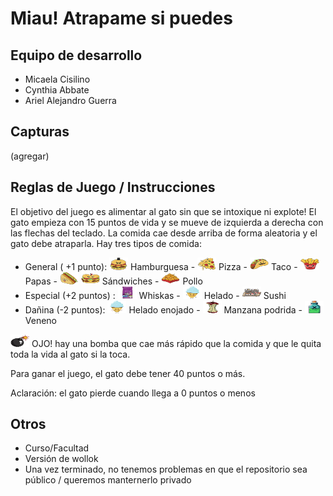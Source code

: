 # Miau! Atrapame si puedes

## Equipo de desarrollo

- Micaela Cisilino
- Cynthia Abbate
- Ariel Alejandro Guerra

## Capturas

(agregar)

## Reglas de Juego / Instrucciones

El objetivo del juego es alimentar al gato sin que se intoxique ni explote!
El gato empieza con 15 puntos de vida y se mueve de izquierda a derecha con las flechas del teclado. 
La comida cae desde arriba de forma aleatoria y el gato debe atraparla.
Hay tres tipos de comida: 
- General ( +1 punto): <img src="assets/hamburguesa.png" width="30" height="20"> Hamburguesa - <img src="assets/pizza.png" width="30" height="20"> Pizza - <img src="assets/taco.png" width="30" height="20"> Taco - <img src="assets/papas.png" width="30" height="20"> Papas - <img src="assets/sandwich.png" width="30" height="20"> <img src="assets/sandwich2.png" width="30" height="20"> Sándwiches - <img src="assets/pollo.png" width="30" height="20"> Pollo
- Especial (+2 puntos) : <img src="assets/whiskas.png" width="30" height="20"> Whiskas - <img src="assets/helado.png" width="30" height="20"> Helado - <img src="assets/sushi.png" width="30" height="20"> Sushi
- Dañina (-2 puntos): <img src="assets/helado_enojado.png" width="30" height="20"> Helado enojado - <img src="assets/manzana_podrida.png" width="30" height="20"> Manzana podrida - <img src="assets/veneno.png" width="30" height="20"> Veneno
  
<img src="assets/bomba.png" width="30" height="20"> OJO! hay una bomba que cae más rápido que la comida y que le quita toda la vida al gato si la toca. 

Para ganar el juego, el gato debe tener 40 puntos o más.

Aclaración: el gato pierde cuando llega a 0 puntos o menos


## Otros

- Curso/Facultad
- Versión de wollok
- Una vez terminado, no tenemos problemas en que el repositorio sea público / queremos manternerlo privado
